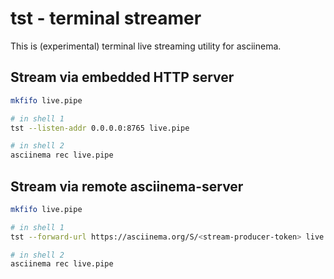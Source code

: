 # tst - terminal streamer

This is (experimental) terminal live streaming utility for asciinema.

## Stream via embedded HTTP server

```bash
mkfifo live.pipe

# in shell 1
tst --listen-addr 0.0.0.0:8765 live.pipe 

# in shell 2
asciinema rec live.pipe
```

## Stream via remote asciinema-server

```bash
mkfifo live.pipe

# in shell 1
tst --forward-url https://asciinema.org/S/<stream-producer-token> live.pipe 

# in shell 2
asciinema rec live.pipe
```
